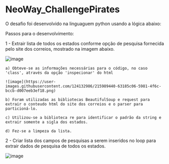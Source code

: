 # NeoWay_ChallengePirates

O desafio foi desenvolvido na linguaguem python usando a lógica abaixo:

Passos para o desenvolvimento:

1 - Extrair lista de todos os estados conforme opção de pesquisa fornecida pelo site dos correios, mostrado na imagem abaixo.
    
![image](https://user-images.githubusercontent.com/124132986/215987235-21b59c22-9c06-4281-9377-d8fa1c914164.png)

    a) Obteve-se as informações necessárias para o código, no caso 'class', através da opção 'inspecionar' do html
    
    ![image](https://user-images.githubusercontent.com/124132986/215989440-63185c06-5981-4f6c-bccb-d007eeb3ef18.png)

    b) Foram utilizadas as bibliotecas BeautifulSoup e request para extrair o conteudo html do site dos correios e o parser para particioná-lo. 
    
    c) Utilizou-se a biblioteca re para identificar o padrão da string e extrair somente a sigla dos estados.
    
    d) Fez-se a limpeza da lista.

2 - Criar lista dos campos de pesquisas a serem inseridos no loop para extrair dados de pesquisa de todos os estados.

![image](https://user-images.githubusercontent.com/124132986/215986848-d8334922-8680-4b2a-bdec-b26e1b4348ae.png)
